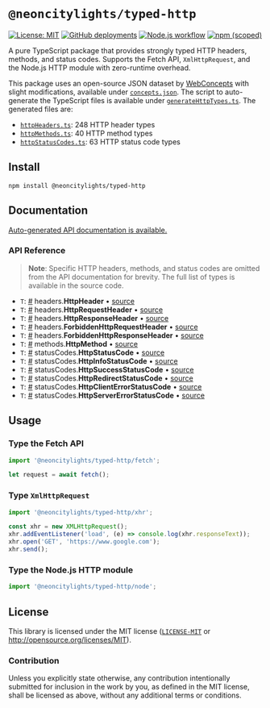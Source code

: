 # `@neoncitylights/typed-http`
[![License: MIT](https://img.shields.io/badge/License-MIT-blue.svg)](https://opensource.org/licenses/MIT)
[![GitHub deployments](https://img.shields.io/github/deployments/neoncitylights/typed-http/github-pages?label=deploy)](https://github.com/neoncitylights/typed-http/deployments/activity_log?environment=github-pages)
[![Node.js workflow](https://github.com/neoncitylights/typed-http/actions/workflows/main.yml/badge.svg)](https://github.com/neoncitylights/typed-http/actions/workflows/main.yml)
[![npm (scoped)](https://img.shields.io/npm/v/@neoncitylights/typed-http)](https://www.npmjs.com/package/@neoncitylights/typed-http)

A pure TypeScript package that provides strongly typed HTTP headers, methods, and status codes. Supports the Fetch API, `XmlHttpRequest`, and the Node.js HTTP module with zero-runtime overhead.

This package uses an open-source JSON dataset by [WebConcepts](https://webconcepts.info/JSON-concepts) with slight modifications, available under [`concepts.json`](./build/concepts.json). The script to auto-generate the TypeScript files is available under [`generateHttpTypes.ts`](./build/generateHttpTypes.ts). The generated files are:
 - [`httpHeaders.ts`](./src/httpHeaders.ts): 248 HTTP header types
 - [`httpMethods.ts`](./src/httpMethods.ts): 40 HTTP method types
 - [`httpStatusCodes.ts`](./src/httpStatusCodes.ts): 63 HTTP status code types

## Install
```
npm install @neoncitylights/typed-http
```

## Documentation
[Auto-generated API documentation is available.](https://neoncitylights.github.io/typed-http/)

### API Reference
> **Note**: Specific HTTP headers, methods, and status codes are omitted from the API documentation for brevity. The full list of types is available in the source code.

 - `T`: <a href="#HttpHeader">#</a> headers.**HttpHeader** • [source](./src/httpHeaders.ts)
 - `T`: <a href="#HttpRequetHeader">#</a> headers.**HttpRequestHeader** • [source](./src/httpHeaders.ts)
 - `T`: <a href="#HttpResponseHeader">#</a> headers.**HttpResponseHeader** • [source](./src/httpHeaders.ts)
 - `T`: <a href="#ForbiddenHttpRequestHeader">#</a> headers.**ForbiddenHttpRequestHeader** • [source](./src/httpHeaders.ts)
 - `T`: <a href="#ForbiddenHttpResponseHeader">#</a> headers.**ForbiddenHttpResponseHeader** • [source](./src/httpHeaders.ts)
 - `T`: <a href="#HttpMethod">#</a> methods.**HttpMethod** • [source](./src/httpMethods.ts)
 - `T`: <a href="#HttpStatusCode">#</a> statusCodes.**HttpStatusCode** • [source](./src/httpStatusCodes.ts)
 - `T`: <a href="#HttpInfoStatusCode">#</a> statusCodes.**HttpInfoStatusCode** • [source](./src/httpStatusCodes.ts)
 - `T`: <a href="#HttpSuccessStatusCode">#</a> statusCodes.**HttpSuccessStatusCode** • [source](./src/httpStatusCodes.ts)
 - `T`: <a href="#HttpRedirectStatusCode">#</a> statusCodes.**HttpRedirectStatusCode** • [source](./src/httpStatusCodes.ts)
 - `T`: <a href="#HttpClientErrorStatusCode">#</a> statusCodes.**HttpClientErrorStatusCode** • [source](./src/httpStatusCodes.ts)
 - `T`: <a href="#HttpServerErrorStatusCode">#</a> statusCodes.**HttpServerErrorStatusCode** • [source](./src/httpStatusCodes.ts)

## Usage
### Type the Fetch API
```ts
import '@neoncitylights/typed-http/fetch';

let request = await fetch();
```

### Type `XmlHttpRequest`
```ts
import '@neoncitylights/typed-http/xhr';

const xhr = new XMLHttpRequest();
xhr.addEventListener('load', (e) => console.log(xhr.responseText));
xhr.open('GET', 'https://www.google.com');
xhr.send();
```

### Type the Node.js HTTP module
```ts
import '@neoncitylights/typed-http/node';
```

## License
This library is licensed under the MIT license ([`LICENSE-MIT`](./LICENSE) or http://opensource.org/licenses/MIT).

### Contribution
Unless you explicitly state otherwise, any contribution intentionally submitted for inclusion in the work by you, as defined in the MIT license, shall be licensed as above, without any additional terms or conditions.
